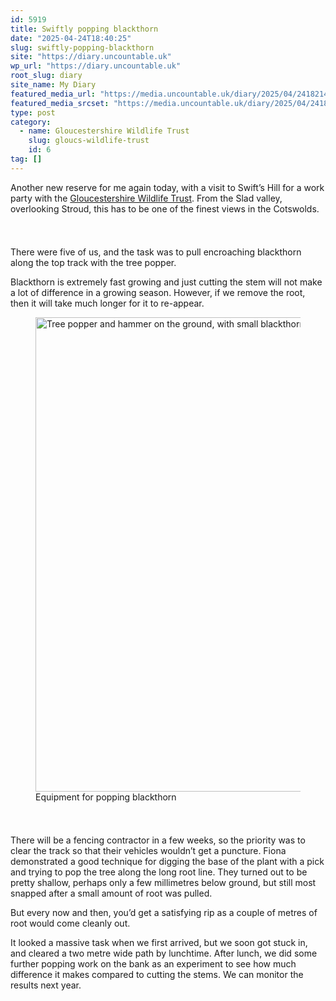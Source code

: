 ```yaml
---
id: 5919
title: Swiftly popping blackthorn
date: "2025-04-24T18:40:25"
slug: swiftly-popping-blackthorn
site: "https://diary.uncountable.uk"
wp_url: "https://diary.uncountable.uk"
root_slug: diary
site_name: My Diary
featured_media_url: "https://media.uncountable.uk/diary/2025/04/24182141/IMG20250424140859.webp"
featured_media_srcset: "https://media.uncountable.uk/diary/2025/04/24182141/IMG20250424140859-300x169.webp 300w, https://media.uncountable.uk/diary/2025/04/24182141/IMG20250424140859-1024x576.webp 1024w, https://media.uncountable.uk/diary/2025/04/24182141/IMG20250424140859-150x150.webp 150w, https://media.uncountable.uk/diary/2025/04/24182141/IMG20250424140859-640x360.webp 640w, https://media.uncountable.uk/diary/2025/04/24182141/IMG20250424140859.webp 2034w"
type: post
category:
  - name: Gloucestershire Wildlife Trust
    slug: gloucs-wildlife-trust
    id: 6
tag: []
---
```



<p>Another new reserve for me again today, with a visit to Swift&#8217;s Hill for a work party with the <a href="https://www.gloucestershirewildlifetrust.co.uk/volunteer">Gloucestershire Wildlife Trust</a>.  From the Slad valley, overlooking Stroud, this has to be one of the finest views in the Cotswolds.</p>


<style>.kb-row-layout-id5919_90c21c-3f > .kt-row-column-wrap{align-content:start;}:where(.kb-row-layout-id5919_90c21c-3f > .kt-row-column-wrap) > .wp-block-kadence-column{justify-content:start;}.kb-row-layout-id5919_90c21c-3f > .kt-row-column-wrap{column-gap:var(--global-kb-gap-md, 2rem);row-gap:var(--global-kb-gap-md, 2rem);padding-top:var(--global-kb-spacing-sm, 1.5rem);padding-bottom:var(--global-kb-spacing-sm, 1.5rem);grid-template-columns:repeat(2, minmax(0, 1fr));}.kb-row-layout-id5919_90c21c-3f > .kt-row-layout-overlay{opacity:0.30;}@media all and (max-width: 1024px){.kb-row-layout-id5919_90c21c-3f > .kt-row-column-wrap{grid-template-columns:repeat(2, minmax(0, 1fr));}}@media all and (max-width: 767px){.kb-row-layout-id5919_90c21c-3f > .kt-row-column-wrap{grid-template-columns:minmax(0, 1fr);}.kb-row-layout-id5919_90c21c-3f > .kt-row-column-wrap > .wp-block-kadence-column:nth-of-type(1){order:2;}.kb-row-layout-id5919_90c21c-3f > .kt-row-column-wrap > .wp-block-kadence-column:nth-of-type(2){order:1;}.kb-row-layout-id5919_90c21c-3f > .kt-row-column-wrap > .wp-block-kadence-column:nth-of-type(3){order:12;}.kb-row-layout-id5919_90c21c-3f > .kt-row-column-wrap > .wp-block-kadence-column:nth-of-type(4){order:11;}.kb-row-layout-id5919_90c21c-3f > .kt-row-column-wrap > .wp-block-kadence-column:nth-of-type(5){order:22;}.kb-row-layout-id5919_90c21c-3f > .kt-row-column-wrap > .wp-block-kadence-column:nth-of-type(6){order:21;}.kb-row-layout-id5919_90c21c-3f > .kt-row-column-wrap > .wp-block-kadence-column:nth-of-type(7){order:32;}.kb-row-layout-id5919_90c21c-3f > .kt-row-column-wrap > .wp-block-kadence-column:nth-of-type(8){order:31;}}</style><div class="kb-row-layout-wrap kb-row-layout-id5919_90c21c-3f alignnone wp-block-kadence-rowlayout"><div class="kt-row-column-wrap kt-has-2-columns kt-row-layout-equal kt-tab-layout-inherit kt-mobile-layout-row kt-row-valign-top">
<style>.kadence-column5919_7ced0d-5a > .kt-inside-inner-col,.kadence-column5919_7ced0d-5a > .kt-inside-inner-col:before{border-top-left-radius:0px;border-top-right-radius:0px;border-bottom-right-radius:0px;border-bottom-left-radius:0px;}.kadence-column5919_7ced0d-5a > .kt-inside-inner-col{column-gap:var(--global-kb-gap-sm, 1rem);}.kadence-column5919_7ced0d-5a > .kt-inside-inner-col{flex-direction:column;}.kadence-column5919_7ced0d-5a > .kt-inside-inner-col > .aligncenter{width:100%;}.kadence-column5919_7ced0d-5a > .kt-inside-inner-col:before{opacity:0.3;}.kadence-column5919_7ced0d-5a{position:relative;}@media all and (max-width: 1024px){.kadence-column5919_7ced0d-5a > .kt-inside-inner-col{flex-direction:column;justify-content:center;}}@media all and (max-width: 767px){.kadence-column5919_7ced0d-5a > .kt-inside-inner-col{flex-direction:column;justify-content:center;}}</style>
<div class="wp-block-kadence-column kadence-column5919_7ced0d-5a"><div class="kt-inside-inner-col">
<p>There were five of us, and the task was to pull encroaching blackthorn along the top track with the tree popper.</p>



<p>Blackthorn is extremely fast growing and just cutting the stem will not make a lot of difference in a growing season.  However, if we remove the root, then it will take much longer for it to re-appear.</p>
</div></div>


<style>.kadence-column5919_6afe3a-4b > .kt-inside-inner-col,.kadence-column5919_6afe3a-4b > .kt-inside-inner-col:before{border-top-left-radius:0px;border-top-right-radius:0px;border-bottom-right-radius:0px;border-bottom-left-radius:0px;}.kadence-column5919_6afe3a-4b > .kt-inside-inner-col{column-gap:var(--global-kb-gap-sm, 1rem);}.kadence-column5919_6afe3a-4b > .kt-inside-inner-col{flex-direction:column;}.kadence-column5919_6afe3a-4b > .kt-inside-inner-col > .aligncenter{width:100%;}.kadence-column5919_6afe3a-4b > .kt-inside-inner-col:before{opacity:0.3;}.kadence-column5919_6afe3a-4b{position:relative;}@media all and (max-width: 1024px){.kadence-column5919_6afe3a-4b > .kt-inside-inner-col{flex-direction:column;justify-content:center;}}@media all and (max-width: 767px){.kadence-column5919_6afe3a-4b > .kt-inside-inner-col{flex-direction:column;justify-content:center;}}</style>
<div class="wp-block-kadence-column kadence-column5919_6afe3a-4b"><div class="kt-inside-inner-col">
<figure class="wp-block-image size-large"><img loading="lazy" decoding="async" width="1024" height="759" src="https://media.uncountable.uk/diary/2025/04/24182120/IMG20250424102942-1024x759.webp" alt="Tree popper and hammer on the ground, with small blackthorn in the background" class="wp-image-5921" srcset="https://media.uncountable.uk/diary/2025/04/24182120/IMG20250424102942-1024x759.webp 1024w, https://media.uncountable.uk/diary/2025/04/24182120/IMG20250424102942-300x222.webp 300w, https://media.uncountable.uk/diary/2025/04/24182120/IMG20250424102942-640x475.webp 640w, https://media.uncountable.uk/diary/2025/04/24182120/IMG20250424102942.webp 1486w" sizes="auto, (max-width: 1024px) 100vw, 1024px" /><figcaption class="wp-element-caption">Equipment for popping blackthorn</figcaption></figure>
</div></div>

</div></div>


<p>There will be a fencing contractor in a few weeks, so the priority was to clear the track so that their vehicles wouldn&#8217;t get a puncture.  Fiona demonstrated a good technique for digging the base of the plant with a pick and trying to pop the tree along the long root line.  They turned out to be pretty shallow, perhaps only a few millimetres below ground, but still most snapped after a small amount of root was pulled.</p>



<p>But every now and then, you&#8217;d get a satisfying rip as a couple of metres of root would come cleanly out.</p>



<p>It looked a massive task when we first arrived, but we soon got stuck in, and cleared a two metre wide path by lunchtime.  After lunch, we did some further popping work on the bank as an experiment to see how much difference it makes compared to cutting the stems.  We can monitor the results next year.</p>
